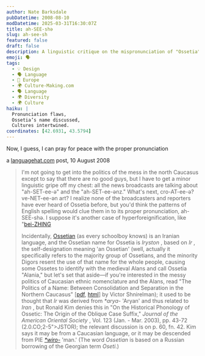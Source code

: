 ```yaml
---
author: Nate Barksdale
pubDatetime: 2008-08-10
modDatetime: 2025-03-31T16:30:07Z
title: ah-SEE-shə
slug: ah-see-sh
featured: false
draft: false
description: A linguistic critique on the mispronunciation of "Ossetia" and insights into its cultural and political significance.
emoji: 🗣️
tags:
  - 💡 Design
  - 🗣️ Language
  - 🍷 Europe
  - 🌍 Culture-Making.com
  - 🗣️ Language
  - 🌍 Diversity
  - 🌍 Culture
haiku: |
  Pronunciation flaws,  
  Ossetia’s name discussed,  
  Cultures intertwined.
coordinates: [42.6931, 43.5794]
---
```


Now, I guess, I can pray for peace with the proper pronunciation

a [languagehat.com](http://www.languagehat.com/archives/003213.php) post, 10 August 2008

> I'm not going to get into the politics of the mess in the north Caucasus except to say that there are no good guys, but I have to get a minor linguistic gripe off my chest: all the news broadcasts are talking about "ah-SET-ee-ə" and the "ah-SET-ee-ənz." What's next, cro-AT-ee-ə? ve-NET-ee-ən art? I realize none of the broadcasters and reporters have ever heard of Ossetia before, but you'd think the patterns of English spelling would clue them in to its proper pronunciation, ah-SEE-shə. I suppose it's another case of hyperforeignification, like "[bei-ZHING](http://www.languagehat.com/archives/002167.php)
>
> Incidentally, [Ossetian](http://en.wikipedia.org/wiki/Ossetic_language) (as every schoolboy knows) is an Iranian language, and the Ossetian name for Ossetia is _Iryston_ , based on _Ir_ , the self-designation meaning 'an Ossetian' (well, actually it specifically refers to the majority group of Ossetians, and the minority Digors resent the use of that name for the whole people, causing some Ossetes to identify with the medieval Alans and call Ossetia "Alania," but let's set that aside—if you're interested in the messy politics of Caucasian ethnic nomenclature and the Alans, read "The Politics of a Name: Between Consolidation and Separation in the Northern Caucasus" [[pdf](http://src-h.slav.hokudai.ac.jp/publictn/acta/23/02_shnirelman.pdf), [html](http://64.233.167.104/search?q=cache:LiJb-rfqtZ4J:src-h.slav.hokudai.ac.jp/publictn/acta/23/02_shnirelman.pdf)] by Victor Shnirelman); it used to be thought that _Ir_ was derived from _\*arya-_ 'Aryan' and thus related to _Iran_ , but Ronald Kim denies this in "On the Historical Phonology of Ossetic: The Origin of the Oblique Case Suffix," _Journal of the American Oriental Society_ , Vol. 123 (Jan. - Mar. 2003), pp. 43-72 (2.0.CO;2-5">JSTOR); the relevant discussion is on p. 60, fn. 42. Kim says it may be from a Caucasian language, or it may be descended from PIE [_\*wiro-_](http://www.bartleby.com/61/roots/IE588.html) 'man.' (The word _Ossetian_ is based on a Russian borrowing of the Georgian term _Oseti_.)
